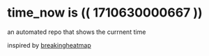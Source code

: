 # time_now is (( 1710630000667 ))

an automated repo that shows the currnent time

inspired by [breakingheatmap](https://github.com/breakingheatmap/breakingheatmap)